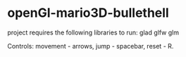 # openGl-mario3D-bullethell

project requires the following libraries to run:
glad
glfw
glm



Controls: 
movement - arrows,
jump - spacebar,
reset - R.
